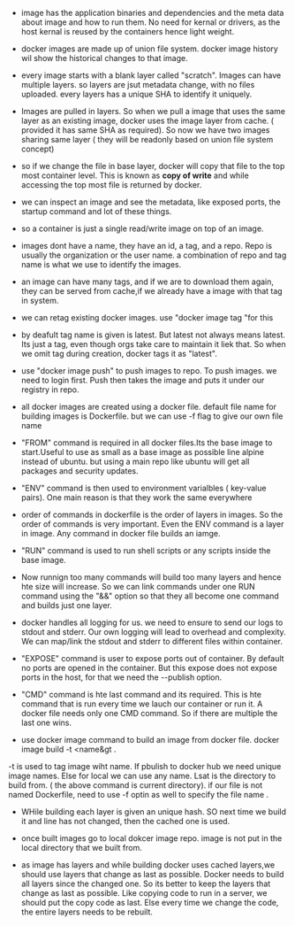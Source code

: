 - image has the application binaries and dependencies and the meta data about image and how to run them. No need for kernal or drivers, as the host kernal is reused by the containers hence light weight.

- docker images are made up of union file system. docker image history wil show the historical changes to that image.

- every image starts with a blank layer called "scratch". Images can have multiple layers. so layers are jsut metadata change, with no files uploaded. every layers has a unique SHA to identify it uniquely.

- Images are pulled in layers. So when we pull a image that uses the same layer as an existing image, docker uses the image layer from cache. ( provided it has same SHA as required). So now we have two images sharing same layer ( they will be readonly based on union file system concept)

- so if we change the file in base layer, docker will copy that file to the top most container level. This is known as **copy of write** and while accessing the top most file is returned by docker. 

- we can inspect an image and see the metadata, like exposed ports, the startup command and lot of these things.

- so a container is just a single read/write image on top of an image. 

- images dont have a name, they have an id, a tag, and a repo. Repo is usually the organization or the user name. a combination of repo and tag name is what we use to identify the images. 

- an image can have many tags, and if we are to download them again, they can be served from cache,if we already have a image with that tag in system.

- we can retag existing docker images. use "docker image tag "for this

- by deafult tag name is given is latest. But latest not always means latest. Its just a tag, even though orgs take care to maintain it liek that. So when we omit tag during creation, docker tags it as "latest".

- use "docker image push" to push images to repo. To push images. we need to login first. Push then takes the image and puts it under our registry in repo.

- all docker images are created using a docker file. default file name for building images is Dockerfile. but we can use -f flag to give our own file name

- "FROM" command is required in all docker files.Its the base image to start.Useful to use as small as a base image as possible line alpine instead of ubuntu. but using a main repo like ubuntu will get all packages and security updates.

- "ENV" command is then used to environment varialbles ( key-value pairs). One main reason is that they work the same everywhere

- order of commands in dockerfile is the order of layers in images. So the order of commands is very important. Even the ENV command is a layer in image. Any command in docker file builds an iamge. 

- "RUN" command is used to run shell scripts or any scripts inside the base image. 

- Now runnign too many commands will build too many layers and hence hte size will increase. So we can link commands under one RUN command using the "&&" option so that they all become one command and builds just one layer.

- docker handles all logging for us. we need to ensure to send our logs to stdout and stderr. Our own logging will lead to overhead and complexity. We can map/link the stdout and stderr to different files within container.

- "EXPOSE" command is user to expose ports out of container. By default no ports are opened in the container. But this expose does not expose ports in the host, for that we need the --publish option.

- "CMD" command is hte last command and its required. This is hte command that is run every time we lauch our container or run it. A docker file needs only one CMD command. So if there are multiple the last one wins.

- use docker image command to build an image from docker file. 
docker image build -t <name&gt .

-t is used to tag image wiht name. If pbulish to docker hub we need unique image names. Else for local we can use any name. Lsat is the directory to build from. ( the above command is current directory). if our file is not named Dockerfile, need to use -f optin as well to specify the file name .

- WHile building each layer is given an unique hash. SO next time we build it and line has not changed, then the cached one is used. 

- once built images go to local dokcer image repo. image is not put in the local directory that we built from.

- as image has layers and while building docker uses cached layers,we should use layers that change as last as possible. Docker needs to build all layers since the changed one. So its better to keep the layers that change as last as possible. Like copying code to run in a server, we should put the copy code as last. Else every time we change the code, the entire layers needs to be rebuilt. 








